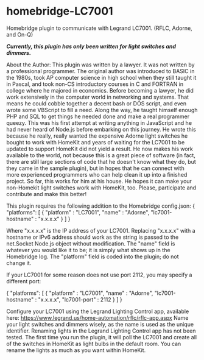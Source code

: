 # homebridge-LC7001
Homebridge plugin to communicate with Legrand LC7001. (RFLC, Adorne, and On-Q)

***Currently, this plugin has only been written for light switches and dimmers.***

About the Author:
This plugin was written by a lawyer. It was not written by a professional programmer. The original author was introduced to BASIC in the 1980s, took AP computer science in high school when they still taught it in Pascal, and took non-CS introductory courses in C and FORTRAN in college where he majored in economics. Before becoming a lawyer, he did work extensively in the computer world in networking and systems. That means he could cobble together a decent bash or DOS script, and even wrote some VBScript to fill a need. Along the way, he taught himself enough PHP and SQL to get things he needed done and make a real programmer queezy. This was his first attempt at writing anything in JavaScript and he had never heard of Node.js before embarking on this journey. He wrote this because he really, really wanted the expensive Adorne light switches he bought to work with HomeKit and years of waiting for the LC7001 to be updated to support HomeKit did not yield a result. He now makes his work available to the world, not because this is a great piece of software (in fact, there are still large sections of code that he doesn't know what they do, but they came in the sample plugin), but in hopes that he can connect with more experienced programmers who can help clean it up into a finished project. So far, this works for him at his house. He hopes it can make your non-Homekit light switches work with HomeKit, too. Please, participate and contribute and make this better!

This plugin requires the following addition to the Homebridge config.json:
{
  "platforms": [
    {
      "platform" : "LC7001",
      "name" : "Adorne",
      "lc7001-hostname" : "x.x.x.x"
    }
  ]
}

Where "x.x.x.x" is the IP address of your LC7001. Replacing "x.x.x.x" with a hostname or IPv6 address should work as the string is passed to the net.Socket Node.js object without modification.
The "name" field is whatever you would like it to be; it is simply what shows up in the Homebridge log.
The "platform" field is coded into the plugin; do not change it.

If your LC7001 for some reason does not use port 2112, you may specify a different port:

{
  "platforms": [
    {
      "platform" : "LC7001",
      "name" : "Adorne",
      "lc7001-hostname" : "x.x.x.x",
      "lc7001-port" : 2112
    }
  ]
}

Configure your LC7001 using the Legrand Lighting Control app, available here: https://www.legrand.us/home-automation/rflc/rflc-app.aspx
Name your light switches and dimmers wisely, as the name is used as the unique identifier. Renaming lights in the Legrand Lighting Control app has not been tested.
The first time you run the plugin, it will poll the LC7001 and create all of the switches in HomeKit as light bulbs in the default room. You can rename the lights as much as you want within HomeKit.
